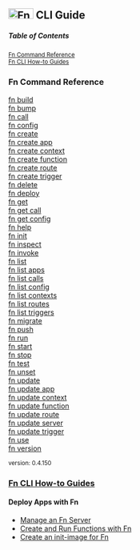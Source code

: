 ## <img src="https://fnproject.io/images/fn-300x125.png" alt="Fn Project Logo" height="21" width="50"> CLI Guide

##### Table of Contents

<sub>
<a href="#fn-command-reference">Fn Command Reference</a><br>  
<a href="#fn-cli-how-to-guides">Fn CLI How-to Guides</a>
</sub>

### Fn Command Reference

[fn build](ref/fn-build.md)  
[fn bump](ref/fn-bump.md)  
[fn call](ref/fn-call.md)  
[fn config](ref/fn-config.md)  
[fn create](ref/fn-create.md)  
[fn create app](ref/fn-create-app.md)  
[fn create context](ref/fn-create-context.md)  
[fn create function](ref/fn-create-function.md)  
[fn create route](ref/fn-create-route.md)  
[fn create trigger](ref/fn-create-trigger.md)  
[fn delete](ref/fn-delete.md)  
[fn deploy](ref/fn-deploy.md)  
[fn get](ref/fn-get.md)  
[fn get call](ref/fn-get-call.md)  
[fn get config](ref/fn-get-config.md)  
[fn help](ref/fn-help.md)  
[fn init](ref/fn-init.md)  
[fn inspect](ref/fn-inspect.md)  
[fn invoke](ref/fn-invoke.md)  
[fn list](ref/fn-list.md)  
[fn list apps](ref/fn-list-apps.md)  
[fn list calls](ref/fn-list-calls.md)  
[fn list config](ref/fn-list-config.md)  
[fn list contexts](ref/fn-list-contexts.md)  
[fn list routes](ref/fn-list-routes.md)  
[fn list triggers](ref/fn-list-triggers.md)  
[fn migrate](ref/fn-migrate.md)  
[fn push](ref/fn-push.md)  
[fn run](ref/fn-run.md)  
[fn start](ref/fn-start.md)  
[fn stop](ref/fn-stop.md)  
[fn test](ref/fn-test.md)  
[fn unset](ref/fn-unset.md)  
[fn update](ref/fn-update.md)  
[fn update app](ref/fn-update-app.md)  
[fn update context](ref/fn-update-context.md)  
[fn update function](ref/fn-update-function.md)  
[fn update route](ref/fn-update-route.md)  
[fn update server](ref/fn-update-server.md)  
[fn update trigger](ref/fn-update-trigger.md)  
[fn use](ref/fn-use.md)  
[fn version](ref/fn-version.md)  

<sub>version: 0.4.150</sub>

### [Fn CLI How-to Guides](how-to/README.md)

#### Deploy Apps with Fn
* [Manage an Fn Server](how-to/manage-server.md)
* [Create and Run Functions with Fn](how-to/create-run-fn.md)
* [Create an init-image for Fn](how-to/create-init-image.md)
